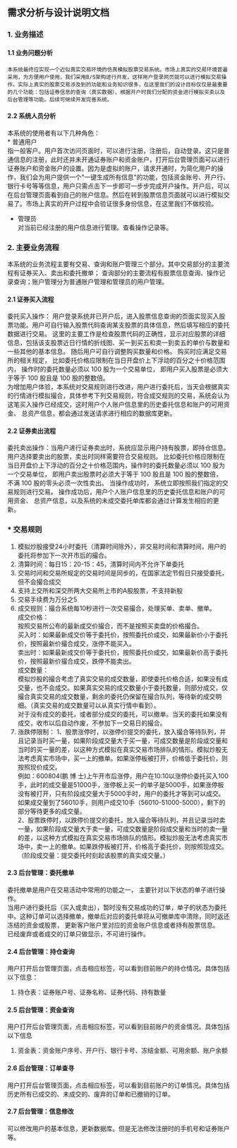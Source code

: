## 需求分析与设计说明文档

### 1. 业务描述    
#### 1.1 业务问题分析   
    本系统最终应实现一个近似真实交易环境的仿真模拟股票交易系统。市场上真实的交易环境普遍采用，为方便用户使用，我们采用B/S架构进行开发，这样用户登录网页就可以进行模拟交易操作。实际上真实的股票交易涉及到的功能和业务知识很多，在这里我们的设计目标仅仅是最重要的几个功能：包括证券信息的查询（真实数据）、根据开户时我们分配的资金进行模拟买卖以及后台管理等功能。后续可继续开发完善系统。

#### 2.2 系统人员分析        
本系统的使用者有以下几种角色：   
    * 普通用户   
    指一般客户。用户首次访问页面时，可以进行注册，注册后，自动登录。这只是普通信息的注册，此时还并未开通证券账户和资金账户，打开后台管理页面可以进行证券账户和资金账户的设置。因为是虚拟的账户，请求开通时，为简化用户的操作，我们会为用户提供一个"一键生成所有信息"的功能，包括资金账号、开户行、银行卡号等等信息，用户只需点击下一步即可一步步完成开户操作。开户后，可以在后台管理页面看到自己的账户信息。然后在转到股票信息页面就可以进行模拟交易了。市场上真实的开户过程中会验证很多身份信息，在这里我们不做校验。

* 管理员    
    对当前已经注册的用户信息进行管理。查看操作记录等。

### 2. 主要业务流程     
本系统的业务流程主要有交易、查询和账户管理三个部分。其中交易部分的主要流程有证券买入、卖出和委托撤单；
查询部分的主要流程有股票信息查询、操作记录查询；账户管理分为普通账户管理和管理员的用户管理。

#### 2.1 证券买入流程   
委托买入操作： 用户登录系统并已开户后，进入股票信息查询的页面实现买入股票功能。用户可自行输入股票代码查询某支股票的具体信息，然后填写相应的委托数据进行交易。 这里的主要工作是检查股票代码的正确性，显示对应股票的详细信息，包括该支股票近日行情的折线图、买一到买五和卖一到卖五的单价与数量和一些其他的基本信息。 随后用户可自行调整购买数量和价格。 购买时应满足交易所的相关规定， 比如委托价格应限制在当日开盘价上下浮动的百分之十价格范围内， 操作时的委托数量必须以 100 股为一个交易单位， 即用户买入股票是必须大于等于 100 股且是 100 股的整数倍。   
为增加用户体验，本系统对交易规则进行改进，用户进行委托后，当天会根据真实的行情进行模拟撮合，具体参考下列交易规则，符合成交规则的交易，系统会认为这笔买入操作已经成交，这时用户个人账户信息里的历史委托信息和账户的可用资金、 总资产信息，都会通过发送请求进行相应的数据库更新。

#### 2.2 证券卖出流程   
委托卖出操作：当用户进行证券卖出时，系统应显示用户持有股票，即持仓信息。 用户选择要卖出的股票，卖出时同样需要符合交易规则。 比如委托价格应限制在当日开盘价上下浮动的百分之十价格范围内，操作时的委托数量必须以 100 股为一个交易单位， 即用户卖出股票时必须大于等于 100 股且是 100 股的整数倍， 不满 100 股的零头必须一次性卖出。 当操作成功时， 系统立即按照我们指定的交易规则进行交易。 操作成功后，用户个人账户信息里的历史委托信息和账户的可用资金、 总资产信息，以及系统的未成交委托单库都会通过计算发生相应的更新。

### * 交易规则   
1. 模拟炒股接受24小时委托（清算时间除外），非交易时间和清算时间，用户的委托将参加下一次开市后的撮合。
2. 清算时间：每日15：20-15：45，清算时间内不允许下单委托
3. 交易时间和交易所规定的交易时间是同步的，在国家法定节假日只接受委托，但不会撮合成交
4. 支持上交所和深交所两大交易所上市的A股股票，不支持新股
5. 交易手续费为万分之5 
6. 成交规则：撮合系统每10秒进行一次交易撮合，处理买单、卖单、撤单。   
   成交价格：   
   按照交易所公布的最新成交价撮合，而不是按照买卖盘的价格撮合。   
   买入时：如果最新成交价等于委托价，按照委托价成交，如果最新价小于委托价，按照最新价撮合成交，涨停不能买入。   
   卖出时：如果最新成交价等于委托价，按照委托价成交，如果最新价高于委托价，按照最新价撮合成交，跌停不能卖出。   
   成交数量：   
   模拟炒股的撮合考虑了真实交易的成交数量，即使委托价格合适，如果没有成交量，也不会成交。如果真实交易的成交数量小于委托数量，则部分成交，仅撮合真实交易的成交数量，剩余的委托仍保留在撮合队列，等待新的成交明细。（真实交易的成交数量可以从真实行情中看到）。   
   对于没有成交的委托，或者部分成交的委托，可以撤单。当天的委托如果没有成交，收市以后自动作废，不参加下一交易日的撮合。
7. 涨跌停限制：
    1、股票涨停时，以涨停价提交的委托，放入撮合等待队列，并且记录当时买一量，如果阶段成交量大于买一量，可成交数量是阶段成交量和当时的买一量的差，以这种方式模拟在真实交易市场排队的情形。模拟炒股无法考虑真实市场中，买一上的撤单。如果涨停板被打开，价格低于委托价，则按照现价成交。    
    例如：600804(鹏 博 士)上午开市后涨停，用户在10:10以涨停价委托买入100手，此时的成交量是51000手，涨停板上买一的单子是5000手，如果涨停板没有被打开，只有阶段成交量大于5000手时，用户的委托才等到可以成交。如果成交量到了56010手，则用户成交10手（56010-51000-5000），剩下的部分等待更多的成交量。   
    2、股票跌停时，以跌停价提交的委托，放入撮合等待队列，并且记录当时卖一量，如果阶段成交量大于卖一量，可成交数量是阶段成交量和当时的卖一量的差，以这种方式模拟在真实交易市场排队的情形。模拟炒股无法考虑真实市场中，卖一上的撤单。如果跌停板被打开，价格高于委托价，则按照现成交。（阶段成交量：提交委托时刻起该股票的真实成交量。） 

#### 2.3 后台管理：委托撤单   
委托撤单是用户在交易活动中常用的功能之一， 主要针对以下状态的单子进行操作。      
当用户进行委托后（买入或卖出），暂时没有交易成功的订单，单子的状态为委托中。这种订单可以选择撤单，撤单后对应的委托单将从可撤单库中清除，同时返还冻结的资金或股票， 更新客户账户里对应的资金账户信息或者持有股票信息。   
已经废弃或者成交的订单只做显示，不可进行操作。

#### 2.4 后台管理：持仓查询     
用户打开后台管理页面，点击相应标签，可以看到目前账户的持仓情况。具体包括以下信息：      
1. 持仓表：证券账户号、证券名称、证券代码、持有数量     
    

#### 2.5 后台管理：资金查询     
用户打开后台管理页面，点击相应标签，可以看到目前账户的资金情况。具体包括以下信息
1. 资金表：资金账户序号、开户行、银行卡号、冻结金额、可用余额、账户余额

#### 2.6 后台管理：订单查寻     
用户打开后台管理页面，点击相应标签，可以看到目前账户的订单情况。具体包括历史所有已成交的、未成交的、废弃的订单和已撤销的订单。

#### 2.7 后台管理：信息修改
可以修改用户的基本信息，更新数据库。但是无法修改注册时的手机号和证券账户等。